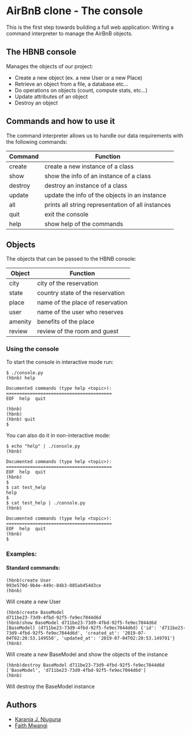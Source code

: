 # AirBnB clone - The console

This is the first step towards building a full web application: Writing a command interpreter to manage the AirBnB objects.

## The HBNB console

Manages the objects of our project:

- Create a new object (ex. a new User or a new Place)
- Retrieve an object from a file, a database etc...
- Do operations on objects (count, compute stats, etc...)
- Update attributes of an object
- Destroy an object

## Commands and how to use it

The command interpreter allows us to handle our data requirements with the following commands:

| Command | Function                                          |
| ------- | ------------------------------------------------- |
| create  | create a new instance of a class                  |
| show    | show the info of an instance of a class           |
| destroy | destroy an instance of a class                    |
| update  | update the info of the objects in an instance     |
| all     | prints all string representation of all instances |
| quit    | exit the console                                  |
| help    | show help of the commands                         |

## Objects

The objects that can be passed to the HBNB console:

| Object  | Function                         |
| ------- | -------------------------------- |
| city    | city of the reservation          |
| state   | country state of the reservation |
| place   | name of the place of reservation |
| user    | name of the user who reserves    |
| amenity | benefits of the place            |
| review  | review of the room and guest     |

### Using the console

To start the console in interactive mode run:

```
$ ./console.py
(hbnb) help

Documented commands (type help <topic>):
========================================
EOF  help  quit

(hbnb)
(hbnb)
(hbnb) quit
$
```

You can also do it in non-interactive mode:

```
$ echo "help" | ./console.py
(hbnb)

Documented commands (type help <topic>):
========================================
EOF  help  quit
(hbnb)
$
$ cat test_help
help
$
$ cat test_help | ./console.py
(hbnb)

Documented commands (type help <topic>):
========================================
EOF  help  quit
(hbnb)
$
```

### Examples:

#### Standard commands:

```
(hbnb)create User
993e570d-9b4e-449c-84b3-085ab454d3ce
(hbnb)
```

Will create a new User

```
(hbnb)create BaseModel
d711be23-73d9-4fbd-92f5-fe9ec7044d6d
(hbnb)show BaseModel d711be23-73d9-4fbd-92f5-fe9ec7044d6d
[BaseModel] (d711be23-73d9-4fbd-92f5-fe9ec7044d6d) {'id': 'd711be23-73d9-4fbd-92f5-fe9ec7044d6d', 'created_at': '2019-07-04T02:20:53.149558', 'updated_at': '2019-07-04T02:20:53.149791'}
(hbnb)
```

Will create a new BaseModel and show the objects of the instance

```
(hbnb)destroy BaseModel d711be23-73d9-4fbd-92f5-fe9ec7044d6d
['BaseModel', 'd711be23-73d9-4fbd-92f5-fe9ec7044d6d']
(hbnb)
```

Will destroy the BaseModel instance

## Authors

- [Karanja J. Njuguna](https://github.com/kei-en)
- [Faith Mwangi](https://github.com/Kezieh5)
